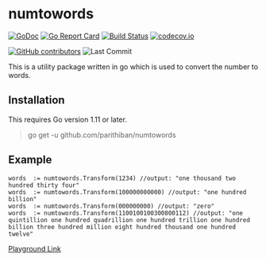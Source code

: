# numtowords

[![GoDoc](https://img.shields.io/static/v1?label=godoc&message=reference&color=blue)](https://pkg.go.dev/github.com/parithiban/numtowords)
[![Go Report Card](https://goreportcard.com/badge/github.com/parithiban/numtowords)](https://goreportcard.com/report/github.com/parithiban/numtowords)
[![Build Status](https://travis-ci.org/parithiban/numtowords.svg?branch=master)](https://travis-ci.org/parithiban/numtowords)
[![codecov.io](https://codecov.io/github/parithiban/numtowords/coverage.svg?branch=master)](https://codecov.io/github/parithiban/numtowords?branch=master)

[![GitHub contributors](https://img.shields.io/github/contributors/parithiban/numtowords.svg?style=plastic&color=blue)](https://GitHub.com/parithiban/numtowords/graphs/contributors/)
![Last Commit](https://img.shields.io/github/last-commit/parithiban/numtowords.svg?style=plastic)

This is a utility package written in go which is used to convert the number to words.

## Installation

This requires Go version 1.11 or later.

> go get -u github.com/parithiban/numtowords

## Example

```code
words  := numtowords.Transform(1234) //output: "one thousand two hundred thirty four"
words  := numtowords.Transform(100000000000) //output: "one hundred billion"
words  := numtowords.Transform(000000000) //output: "zero"
words  := numtowords.Transform(1100100100300800112) //output: "one quintillion one hundred quadrillion one hundred trillion one hundred billion three hundred million eight hundred thousand one hundred twelve"
```
[Playground Link](https://play.golang.org/p/7XhcBcMedCh)
